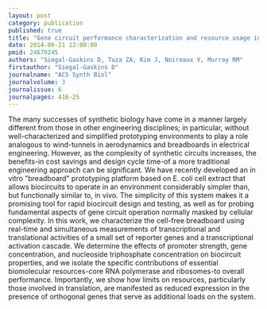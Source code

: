 ```yaml
---
layout: post
category: publication
published: true
title: "Gene circuit performance characterization and resource usage in a cell-free 'breadboard'."
date: 2014-06-21 12:00:00
pmid: 24670245
authors: "Siegal-Gaskins D, Tuza ZA, Kim J, Noireaux V, Murray RM"
firstauthor: "Siegal-Gaskins D"
journalname: "ACS Synth Biol"
journalvolume: 3
journalissue: 6
journalpages: 416-25
---
```


The many successes of synthetic biology have come in a manner largely different from those in other engineering disciplines; in particular, without well-characterized and simplified prototyping environments to play a role analogous to wind-tunnels in aerodynamics and breadboards in electrical engineering. However, as the complexity of synthetic circuits increases, the benefits-in cost savings and design cycle time-of a more traditional engineering approach can be significant. We have recently developed an in vitro "breadboard" prototyping platform based on E. coli cell extract that allows biocircuits to operate in an environment considerably simpler than, but functionally similar to, in vivo. The simplicity of this system makes it a promising tool for rapid biocircuit design and testing, as well as for probing fundamental aspects of gene circuit operation normally masked by cellular complexity. In this work, we characterize the cell-free breadboard using real-time and simultaneous measurements of transcriptional and translational activities of a small set of reporter genes and a transcriptional activation cascade. We determine the effects of promoter strength, gene concentration, and nucleoside triphosphate concentration on biocircuit properties, and we isolate the specific contributions of essential biomolecular resources-core RNA polymerase and ribosomes-to overall performance. Importantly, we show how limits on resources, particularly those involved in translation, are manifested as reduced expression in the presence of orthogonal genes that serve as additional loads on the system.

